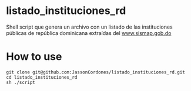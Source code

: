 # listado_instituciones_rd
Shell script que genera un archivo con un listado de las instituciones públicas de república dominicana extraídas del www.sismap.gob.do

# How to use 

```
git clone git@github.com:JassonCordones/listado_instituciones_rd.git
cd listado_instituciones_rd
sh ./script 
```
